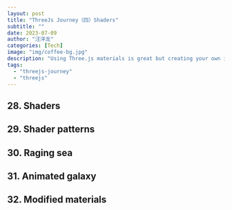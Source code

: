 ```yaml
---
layout: post
title: "ThreeJs Journey（四）Shaders"
subtitle: ""
date: 2023-07-09
author: "汪洋龙"
categories: [Tech]
image: "img/coffee-bg.jpg"
description: "Using Three.js materials is great but creating your own is even better.Learn the shader language to unleash the true power of WebGL and create stunning experiences!"
tags:
  - "threejs-journey"
  - "threejs"
---
```


## 28. Shaders

## 29. Shader patterns

## 30. Raging sea

## 31. Animated galaxy

## 32. Modified materials
